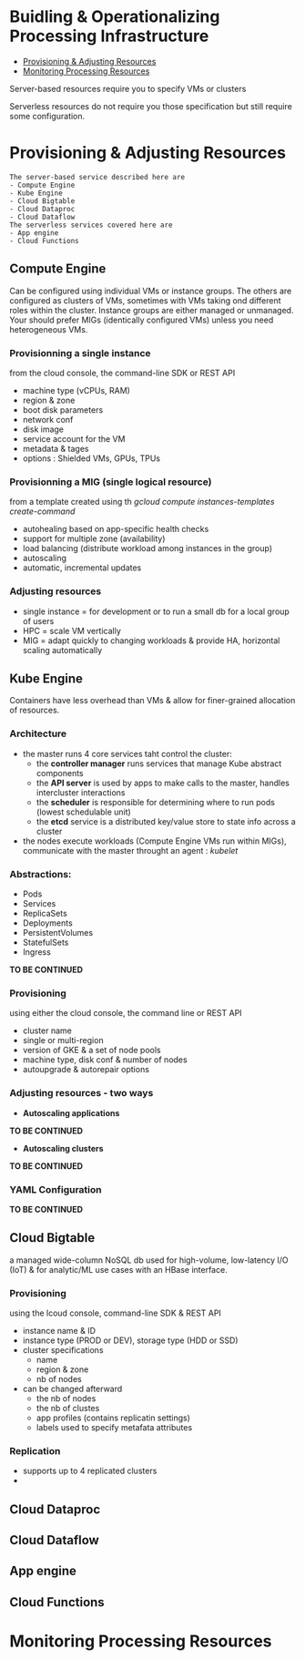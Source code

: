 # Buidling & Operationalizing Processing Infrastructure

- [Provisioning & Adjusting Resources](Build_infa.md#provisioning--adjusting-resources)
- [Monitoring Processing Resources](Build_infa.md#monitoring-processing-resources)

Server-based resources require you to specify VMs or clusters

Serverless resources do not require you those specification but  still require some configuration.

# Provisioning & Adjusting Resources

    The server-based service described here are
    - Compute Engine
    - Kube Engine
    - Cloud Bigtable
    - Cloud Dataproc
    - Cloud Dataflow
    The serverless services covered here are
    - App engine
    - Cloud Functions



## Compute Engine

Can be configured using individual VMs or instance groups. The others are configured as clusters of VMs, sometimes with VMs taking ond different roles within the cluster. 
Instance groups are either managed or unmanaged. Your should prefer MIGs (identically configured VMs) unless you need heterogeneous VMs.
### Provisionning a single instance
from the cloud console, the command-line SDK or REST API
- machine type (vCPUs, RAM)
- region & zone
- boot disk parameters
- network conf
- disk image
- service account for the VM
- metadata & tages
- options : Shielded VMs, GPUs, TPUs
### Provisionning a MIG (single logical resource)
from a template created using th _gcloud compute instances-templates create-command_ 
- autohealing based on app-specific health checks
- support for multiple zone (availability)
- load balancing (distribute workload among instances in the group)
- autoscaling
- automatic, incremental updates
### Adjusting resources
- single instance = for development or to run a small db for a local group of users
- HPC = scale VM vertically
- MIG = adapt quickly to changing workloads & provide HA, horizontal scaling automatically



## Kube Engine

Containers have less overhead than VMs & allow for finer-grained allocation of resources.
### Architecture
- the master runs 4 core services taht control the cluster: 
    - the __controller manager__ runs services that manage Kube abstract components 
    - the __API server__ is used by apps to make calls to the master, handles intercluster interactions
    - the __scheduler__ is responsible for determining where to run pods (lowest schedulable unit)
    - the __etcd__ service is a distributed key/value store to state info across a cluster
- the nodes execute workloads (Compute Engine VMs run within MIGs), communicate with the master throught an agent : _kubelet_
### Abstractions:
- Pods
- Services
- ReplicaSets
- Deployments
- PersistentVolumes
- StatefulSets
- Ingress

__TO BE CONTINUED__
### Provisioning
using either the cloud console, the command line or REST API
- cluster name
- single or multi-region
- version of GKE & a set of node pools
- machine type, disk conf & number of nodes
- autoupgrade & autorepair options
### Adjusting resources - two ways
- __Autoscaling applications__

__TO BE CONTINUED__

- __Autoscaling clusters__

__TO BE CONTINUED__

### YAML Configuration
__TO BE CONTINUED__



## Cloud Bigtable

a managed wide-column NoSQL db used for high-volume, low-latency I/O (IoT) & 
for analytic/ML use cases with an HBase interface.
### Provisioning
using the lcoud console, command-line SDK & REST API
- instance name & ID
- instance type (PROD or DEV), storage type (HDD or SSD)
- cluster specifications
    - name
    - region & zone
    - nb of nodes
- can be changed afterward
    - the nb of nodes
    - the nb of clustes
    - app profiles (contains replicatin settings)
    - labels used to specify metafata attributes
### Replication
- supports up to 4 replicated clusters
- 

## Cloud Dataproc



## Cloud Dataflow



## App engine



## Cloud Functions

# Monitoring Processing Resources
